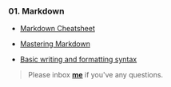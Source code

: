 ### 01. Markdown


* [Markdown Cheatsheet](https://github.com/adam-p/markdown-here/wiki/Markdown-Cheatsheet)


* [Mastering Markdown](https://guides.github.com/features/mastering-markdown/)


* [Basic writing and formatting syntax](https://help.github.com/en/github/writing-on-github/basic-writing-and-formatting-syntax)


> Please inbox **[me](https://www.facebook.com/shoriot)** if you've any questions.